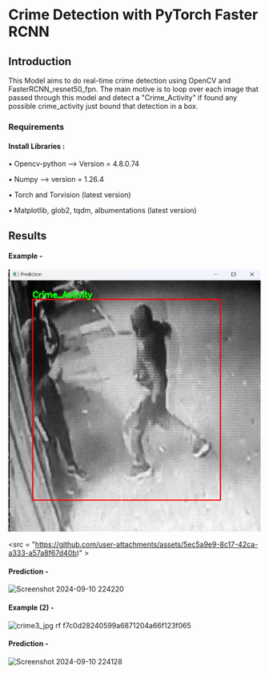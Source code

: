 # Crime Detection with PyTorch Faster RCNN

## Introduction

This Model aims to do real-time crime detection using OpenCV and FasterRCNN_resnet50_fpn. The main motive is to loop over each image that passed through this model and detect a "Crime_Activity" if found any possible crime_activity just bound that detection in a box. 

### Requirements
#### Install Libraries :

• Opencv-python --> Version = 4.8.0.74

• Numpy --> version = 1.26.4

• Torch and Torvision (latest version)

• Matplotlib, glob2, tqdm, albumentations (latest version)

## Results

#### Example -

<img src="images/Screenshot 2024-09-10 224128.jpg" >

<src = "https://github.com/user-attachments/assets/5ec5a9e9-8c17-42ca-a333-a57a8f67d40b)" >

#### Prediction -
![Screenshot 2024-09-10 224220](https://github.com/user-attachments/assets/edf03226-af27-4779-bc4f-079ba5e91cdb)

#### Example (2) -

![crime3_jpg rf f7c0d28240599a6871204a66f123f065](https://github.com/user-attachments/assets/3f314d4f-cab4-41e4-8100-bdcee70b2e7e)

#### Prediction -

![Screenshot 2024-09-10 224128](https://github.com/user-attachments/assets/96fd4ae0-9b4b-474b-a895-919277fb49b4)



